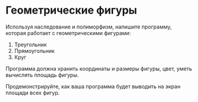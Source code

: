 # Геометрические фигуры

Используя наследование и полиморфизм, напишите программу, которая работает с геометрическими фигурами:
1.	Треугольник
2.	Прямоугольник
3.	Круг

Программа должна хранить координаты и размеры фигуры, цвет, уметь вычислять площадь фигуры.

Продемонстрируйте, как ваша программа будет выводить на экран площади всех фигур.
